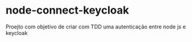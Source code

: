 # node-connect-keycloak
Proejto com objetivo de criar com TDD  uma autenticação entre node js e keycloak
